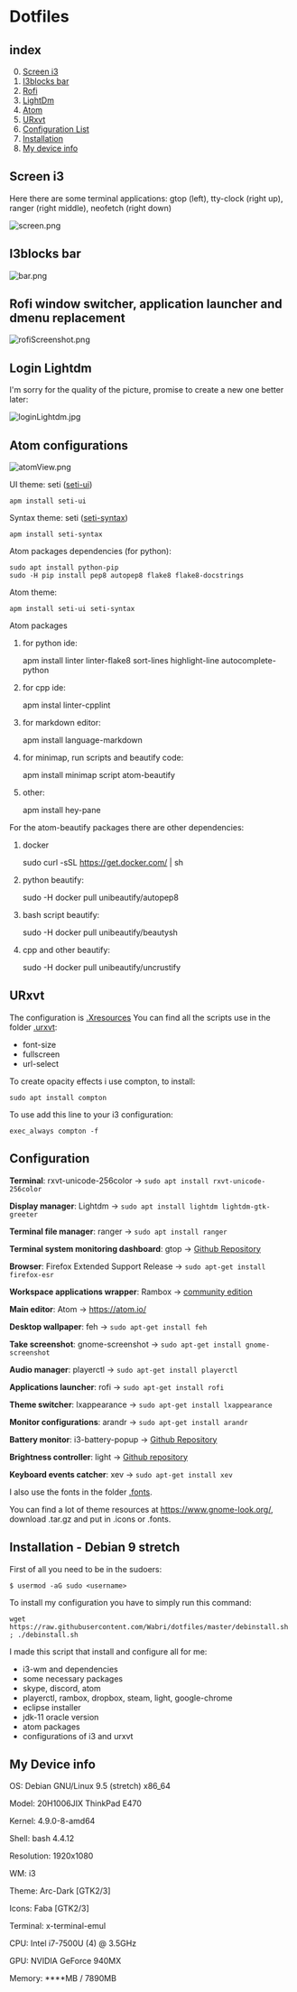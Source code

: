 # Dotfiles

## index

0. [Screen i3](#screen-i3)
1. [I3blocks bar](#i3blocks-bar)
2. [Rofi](#rofi-window-switcher,-application-launcher-and-dmenu-replacement)
3. [LightDm](#login-lightdm)
4. [Atom](#atom-configurations)
5. [URxvt](#urxvt)
6. [Configuration List](#configuration)
7. [Installation](#installation-debian-9-stretch)
8. [My device info](#my-device-info)

## Screen i3

Here there are some terminal applications: gtop (left), tty-clock (right up), ranger (right middle), neofetch (right down)

![screen.png](resources/screenOneMonitor.png)

## I3blocks bar

![bar.png](resources/barOneMonitor.png)

## Rofi window switcher, application launcher and dmenu replacement

 ![rofiScreenshot.png](resources/rofiScreenshot.png)

## Login Lightdm

I'm sorry for the quality of the picture, promise to create a new one better later:

![loginLightdm.jpg](resources/loginLightdm.jpg)

## Atom configurations

![atomView.png](resources/atomView.png)

UI theme: seti ([seti-ui](https://atom.io/themes/seti-ui))

    apm install seti-ui

Syntax theme: seti ([seti-syntax](https://atom.io/themes/seti-syntax))

    apm install seti-syntax

Atom packages dependencies (for python):

    sudo apt install python-pip
    sudo -H pip install pep8 autopep8 flake8 flake8-docstrings

Atom theme:

    apm install seti-ui seti-syntax

Atom packages

1.  for python ide:


    apm install linter linter-flake8 sort-lines highlight-line autocomplete-python

2.  for cpp ide:


    apm instal linter-cpplint

3.  for markdown editor:


    apm install language-markdown

4.  for minimap, run scripts and beautify code:


    apm install minimap script atom-beautify

5.  other:


    apm install hey-pane

For the atom-beautify packages there are other dependencies:

1.  docker


    sudo curl -sSL https://get.docker.com/ | sh

2.  python beautify:


    sudo -H docker pull unibeautify/autopep8

3.  bash script beautify:


    sudo -H docker pull unibeautify/beautysh

4.  cpp and other beautify:


    sudo -H docker pull unibeautify/uncrustify


## URxvt

The configuration is [.Xresources](.Xresources)
You can find all the scripts use in the folder [.urxvt](.urxvt/):
-   font-size
-   fullscreen
-   url-select

To create opacity effects i use compton, to install:

    sudo apt install compton

To use add this line to your i3 configuration:

    exec_always compton -f

## Configuration

**Terminal**: rxvt-unicode-256color -> `sudo apt install rxvt-unicode-256color`

**Display manager**: Lightdm -> `sudo apt install lightdm lightdm-gtk-greeter`

**Terminal file manager**: ranger -> `sudo apt install ranger`

**Terminal system monitoring dashboard**: gtop -> [Github Repository](https://github.com/aksakalli/gtop)

**Browser**: Firefox Extended Support Release -> `sudo apt-get install firefox-esr`

**Workspace applications wrapper**: Rambox -> [community edition](https://rambox.pro)

**Main editor**: Atom -> <https://atom.io/>

**Desktop wallpaper**: feh -> `sudo apt-get install feh`

**Take screenshot**: gnome-screenshot -> `sudo apt-get install gnome-screenshot`

**Audio manager**: playerctl -> `sudo apt-get install playerctl`

**Applications launcher**: rofi -> `sudo apt-get install rofi`

**Theme switcher**: lxappearance -> `sudo apt-get install lxappearance`

**Monitor configurations**: arandr -> `sudo apt-get install arandr`

**Battery monitor**: i3-battery-popup -> [Github Repository](https://github.com/rjekker/i3-battery-popup)

**Brightness controller**: light -> [Github repository](https://github.com/haikarainen/light)

**Keyboard events catcher**: xev -> `sudo apt-get install xev`

I also use the fonts in the folder [.fonts](.fonts/).

You can find a lot of theme resources at <https://www.gnome-look.org/>, download .tar.gz and put in .icons or .fonts.

## Installation - Debian 9 stretch

First of all you need to be in the sudoers:

    $ usermod -aG sudo <username>

To install my configuration you have to simply run this command:

    wget https://raw.githubusercontent.com/Wabri/dotfiles/master/debinstall.sh ; ./debinstall.sh

I made this script that install and configure all for me:

-   i3-wm and dependencies
-   some necessary packages
-   skype, discord, atom
-   playerctl, rambox, dropbox, steam, light, google-chrome
-   eclipse installer
-   jdk-11 oracle version
-   atom packages
-   configurations of i3 and urxvt

## My Device info

OS: Debian GNU/Linux 9.5 (stretch) x86_64

Model: 20H1006JIX ThinkPad E470

Kernel: 4.9.0-8-amd64

Shell: bash 4.4.12

Resolution: 1920x1080

WM: i3

Theme: Arc-Dark [GTK2/3]

Icons: Faba [GTK2/3]

Terminal: x-terminal-emul

CPU: Intel i7-7500U (4) @ 3.5GHz

GPU: NVIDIA GeForce 940MX

Memory: \*\*\*\*MB / 7890MB
